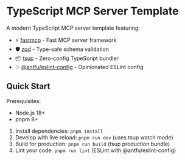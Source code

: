 # TypeScript MCP Server Template

A modern TypeScript MCP server template featuring:

- ⚡️ [fastmcp](https://github.com/punkpeye/fastmcp) - Fast MCP server framework
- 🛡️ [zod](https://github.com/colinhacks/zod) - Type-safe schema validation
- 📦 [tsup](https://github.com/egoist/tsup) - Zero-config TypeScript bundler
- ✨ [@antfu/eslint-config](https://github.com/antfu/eslint-config) - Opinionated ESLint config

## Quick Start

Prerequisites:
- Node.js 18+
- pnpm 8+

1. Install dependencies: `pnpm install`
2. Develop with live reload: `pnpm run dev` (uses tsup watch mode)
3. Build for production: `pnpm run build` (tsup production bundle)
4. Lint your code: `pnpm run lint` (ESLint with @antfu/eslint-config)
